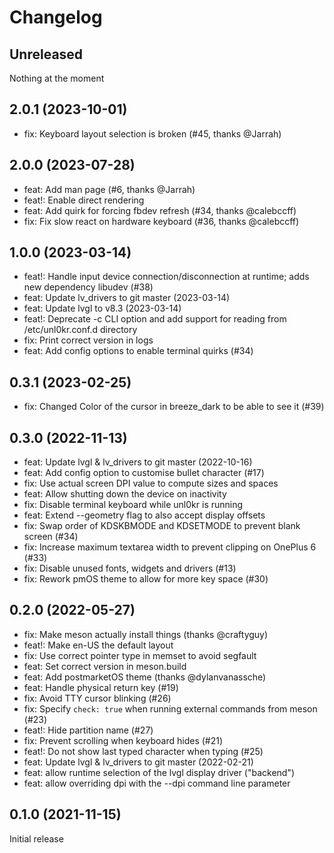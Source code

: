 # Changelog

## Unreleased

Nothing at the moment

## 2.0.1 (2023-10-01)

- fix: Keyboard layout selection is broken (#45, thanks @Jarrah)

## 2.0.0 (2023-07-28)

- feat: Add man page (#6, thanks @Jarrah)
- feat!: Enable direct rendering
- feat: Add quirk for forcing fbdev refresh (#34, thanks @calebccff)
- fix: Fix slow react on hardware keyboard (#36, thanks @calebccff)

## 1.0.0 (2023-03-14)

- feat!: Handle input device connection/disconnection at runtime; adds new dependency libudev (#38)
- feat: Update lv_drivers to git master (2023-03-14)
- feat: Update lvgl to v8.3 (2023-03-14)
- feat!: Deprecate -c CLI option and add support for reading from /etc/unl0kr.conf.d directory
- fix: Print correct version in logs
- feat: Add config options to enable terminal quirks (#34)

## 0.3.1 (2023-02-25)

- fix: Changed Color of the cursor in breeze_dark to be able to see it (#39)

## 0.3.0 (2022-11-13)

- feat: Update lvgl & lv_drivers to git master (2022-10-16)
- feat: Add config option to customise bullet character (#17)
- fix: Use actual screen DPI value to compute sizes and spaces
- feat: Allow shutting down the device on inactivity
- fix: Disable terminal keyboard while unl0kr is running
- feat: Extend --geometry flag to also accept display offsets
- fix: Swap order of KDSKBMODE and KDSETMODE to prevent blank screen (#34)
- fix: Increase maximum textarea width to prevent clipping on OnePlus 6 (#33)
- fix: Disable unused fonts, widgets and drivers (#13)
- fix: Rework pmOS theme to allow for more key space (#30)

## 0.2.0 (2022-05-27)

- fix: Make meson actually install things (thanks @craftyguy)
- feat!: Make en-US the default layout
- fix: Use correct pointer type in memset to avoid segfault
- feat: Set correct version in meson.build
- feat: Add postmarketOS theme (thanks @dylanvanassche)
- feat: Handle physical return key (#19)
- fix: Avoid TTY cursor blinking (#26)
- fix: Specify `check: true` when running external commands from meson (#23)
- feat!: Hide partition name (#27)
- fix: Prevent scrolling when keyboard hides (#21)
- feat!: Do not show last typed character when typing (#25)
- feat: Update lvgl & lv_drivers to git master (2022-02-21)
- feat: allow runtime selection of the lvgl display driver ("backend")
- feat: allow overriding dpi with the --dpi command line parameter

## 0.1.0 (2021-11-15)

Initial release
